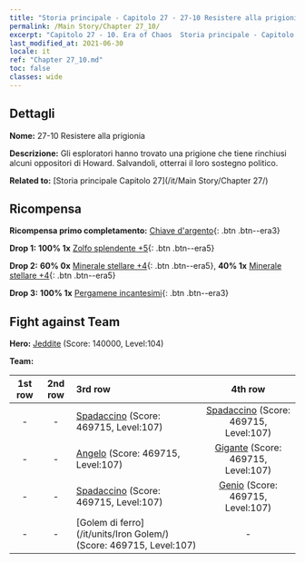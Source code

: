 ```yaml
---
title: "Storia principale - Capitolo 27 - 27-10 Resistere alla prigionia"
permalink: /Main Story/Chapter 27_10/
excerpt: "Capitolo 27 - 10. Era of Chaos  Storia principale - Capitolo 27_10. 27-10 Resistere alla prigionia"
last_modified_at: 2021-06-30
locale: it
ref: "Chapter 27_10.md"
toc: false
classes: wide
---
```


## Dettagli

 **Nome:** 27-10 Resistere alla prigionia

 **Descrizione:** Gli esploratori hanno trovato una prigione che tiene rinchiusi alcuni oppositori di Howard. Salvandoli, otterrai il loro sostegno politico.

 **Related to:** [Storia principale Capitolo 27](/it/Main Story/Chapter 27/)

## Ricompensa

 **Ricompensa primo completamento:** [Chiave d'argento](/ItemsIT/con_693/){: .btn .btn--era3}

 **Drop 1:** **100% 1x** [Zolfo splendente +5](/ItemsIT/mat_99/){: .btn .btn--era5}

 **Drop 2:** **60% 0x** [Minerale stellare +4](/ItemsIT/mat_89/){: .btn .btn--era5}, **40% 1x** [Minerale stellare +4](/ItemsIT/mat_89/){: .btn .btn--era5}

 **Drop 3:** **100% 1x** [Pergamene incantesimi](/ItemsIT/con_694/){: .btn .btn--era3}


## Fight against Team
 **Hero:** [Jeddite](/it/heroes/Jeddite/) (Score: 140000, Level:104)

 **Team:**


  | 1st row | 2nd row | 3rd row | 4th row |
  |:----:|:----:|:----|:----:|
  | - | - | [Spadaccino](/it/units/Swordsman/) (Score: 469715, Level:107)  | [Spadaccino](/it/units/Swordsman/) (Score: 469715, Level:107)  |
  | - | - | [Angelo](/it/units/Angel/) (Score: 469715, Level:107)  | [Gigante](/it/units/Giant/) (Score: 469715, Level:107)  |
  | - | - | [Spadaccino](/it/units/Swordsman/) (Score: 469715, Level:107)  | [Genio](/it/units/Genie/) (Score: 469715, Level:107)  |
  | - | - | [Golem di ferro](/it/units/Iron Golem/) (Score: 469715, Level:107)  | - |


